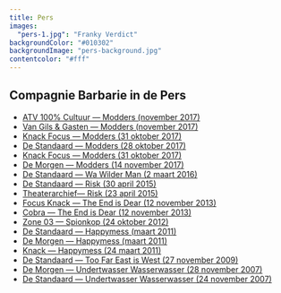 ```yaml
---
title: Pers
images:
  "pers-1.jpg": "Franky Verdict"
backgroundColor: "#010302"
backgroundImage: "pers-background.jpg"
contentcolor: "#fff"
---
```


## Compagnie Barbarie in de Pers
- <a href="https://vimeo.com/242554032">ATV 100% Cultuur — Modders (november 2017)</a>
- <a href="https://www.een.be/van-gils-gasten/ode-aan-de-ploetermoeders">Van Gils & Gasten — Modders (november 2017)</a>
- <a href="https://focus.knack.be/entertainment/podium/compagnie-barbarie-over-modders-met-humor-wekken-we-de-falende-moeder-tot-leven-op-de-buhne/article-longread-919971.html">Knack Focus — Modders (31 oktober 2017)</a>
- <a href="https://www.standaard.be/cnt/dmf20171027_03158034">De Standaard — Modders (28 oktober 2017)</a>
- <a href="http://focus.knack.be/entertainment/podium/pas-op-je-morst-moeders-modderen-hilarisch-aan-in-modders/article-review-919051.html">Knack Focus — Modders (31 oktober 2017)</a>
- <a href="https://www.demorgen.be/podium/-modders-van-compagnie-barbarie-een-eerbetoon-aan-aanmodderende-moeders-bb90f7a3/">De Morgen — Modders (14 november 2017)</a>
- <a href="http://www.standaard.be/cnt/dmf20160301_02159318">De Standaard — Wa Wilder Man (2 maart 2016)</a>
- <a href="http://www.standaard.be/cnt/dmf20150429_01656482">De Standaard — Risk (30 april 2015)</a>
- <a href="http://www.theaterarchief.be/nieuws/compagnie-barbarietheater-antigone-premi%C3%A8re-risk-gezien-theater-antigone-op-woensdag-22-april">Theaterarchief— Risk (23 april 2015)</a>
- <a href="http://focus.knack.be/entertainment/podium/theater-zot-zijn-doet-geen-zeer/article-opinion-192033.html">Focus Knack — The End is Dear (12 november 2013)</a>
- <a href="http://cobra.canvas.be/cm/cobra/podium/podium-recensie/1.1776888">Cobra — The End is Dear (12 november 2013)</a>
- <a href="/pers/2012-10-24-spionkop-zone-03.pdf">Zone 03 — Spionkop (24 oktober 2012)</a>
- <a href="http://www.standaard.be/cnt/pi3859r3">De Standaard — Happymess (maart 2011)</a>
- <a href="https://www.demorgen.be/plus/compagnie-barbarie-pleit-in-happymess-voor-het-recht-op-ongeluk-b-1412187971461/">De Morgen — Happymess (maart 2011)</a>
- <a href="http://focus.knack.be/entertainment/podium/theater-happymess-compagnie-barbarie/article-opinion-191129.html">Knack — Happymess (24 maart 2011)</a>
- <a href="http://www.standaard.be/cnt/cn2iu57i">De Standaard — Too Far East is West (27 november 2009)</a>
- <a href="https://www.demorgen.be/plus/undertwasser-wasserwasser-b-1412183928710/">De Morgen — Undertwasser Wasserwasser (28 november 2007)</a>
- <a href="http://www.standaard.be/cnt/uv1kivis">De Standaard — Undertwasser Wasserwasser (24 november 2007)</a>
